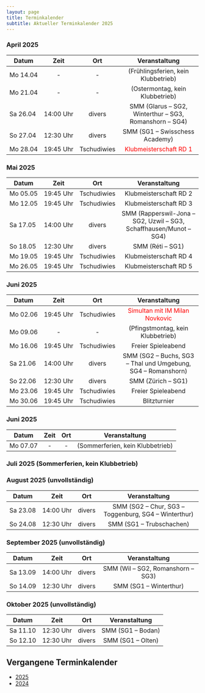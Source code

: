```yaml
---
layout: page
title: Terminkalender
subtitle: Aktueller Terminkalender 2025
---
```


### April 2025

| Datum                 |          Zeit          |     Ort     |                            Veranstaltung                            |
|-----------------------|:----------------------:|:-----------:|:-------------------------------------------------------------------:|
| <nobr>Mo 14.04</nobr> |           -            |      -      |                 (Frühlingsferien, kein Klubbetrieb)                 |
| <nobr>Mo 21.04</nobr> |           -            |      -      |                   (Ostermontag, kein Klubbetrieb)                   |
| <nobr>Sa 26.04</nobr> | <nobr>14:00 Uhr</nobr> |   divers    |       SMM (Glarus – SG2, Winterthur – SG3, Romanshorn – SG4)        |
| <nobr>So 27.04</nobr> | <nobr>12:30 Uhr</nobr> |   divers    |                   SMM (SG1 – Swisschess Academy)                    |
| <nobr>Mo 28.04</nobr> | <nobr>19:45 Uhr</nobr> | Tschudiwies |        <span style="color:red">Klubmeisterschaft RD 1</span>        |

### Mai 2025

| Datum                 |          Zeit          |     Ort     |                           Veranstaltung                            |
|-----------------------|:----------------------:|:-----------:|:------------------------------------------------------------------:|
| <nobr>Mo 05.05</nobr> | <nobr>19:45 Uhr</nobr> | Tschudiwies |                       Klubmeisterschaft RD 2                       |
| <nobr>Mo 12.05</nobr> | <nobr>19:45 Uhr</nobr> | Tschudiwies |                       Klubmeisterschaft RD 3                       |
| <nobr>Sa 17.05</nobr> | <nobr>14:00 Uhr</nobr> |   divers    | SMM (Rapperswil-Jona – SG2, Uzwil – SG3, Schaffhausen/Munot – SG4) |
| <nobr>So 18.05</nobr> | <nobr>12:30 Uhr</nobr> |   divers    |                          SMM (Réti – SG1)                          |
| <nobr>Mo 19.05</nobr> | <nobr>19:45 Uhr</nobr> | Tschudiwies |                       Klubmeisterschaft RD 4                       |
| <nobr>Mo 26.05</nobr> | <nobr>19:45 Uhr</nobr> | Tschudiwies |                       Klubmeisterschaft RD 5                       |

### Juni 2025

| Datum                 |          Zeit          |     Ort     |                         Veranstaltung                         |
|-----------------------|:----------------------:|:-----------:|:-------------------------------------------------------------:|
| <nobr>Mo 02.06</nobr> | <nobr>19:45 Uhr</nobr> | Tschudiwies | <span style="color:red">Simultan mit IM Milan Novkovic</span> |
| <nobr>Mo 09.06</nobr> |           -            |      -      |               (Pfingstmontag, kein Klubbetrieb)               |
| <nobr>Mo 16.06</nobr> | <nobr>19:45 Uhr</nobr> | Tschudiwies |                      Freier Spieleabend                       |
| <nobr>Sa 21.06</nobr> | <nobr>14:00 Uhr</nobr> |   divers    | SMM (SG2 – Buchs, SG3 – Thal und Umgebung, SG4 – Romanshorn)  |
| <nobr>So 22.06</nobr> | <nobr>12:30 Uhr</nobr> |   divers    |                      SMM (Zürich – SG1)                       |
| <nobr>Mo 23.06</nobr> | <nobr>19:45 Uhr</nobr> | Tschudiwies |                      Freier Spieleabend                       |
| <nobr>Mo 30.06</nobr> | <nobr>19:45 Uhr</nobr> | Tschudiwies |                         Blitzturnier                          |

### Juni 2025

| Datum                 | Zeit | Ort |          Veranstaltung           |
|-----------------------|:----:|:---:|:--------------------------------:|
| <nobr>Mo 07.07</nobr> |  -   |  -  | (Sommerferien, kein Klubbetrieb) |

### Juli 2025 (Sommerferien, kein Klubbetrieb)

### August 2025 (unvollständig)

| Datum                 |          Zeit          |  Ort   |                    Veranstaltung                     |
|-----------------------|:----------------------:|:------:|:----------------------------------------------------:|
| <nobr>Sa 23.08</nobr> | <nobr>14:00 Uhr</nobr> | divers | SMM (SG2 – Chur, SG3 – Toggenburg, SG4 – Winterthur) |
| <nobr>So 24.08</nobr> | <nobr>12:30 Uhr</nobr> | divers |               SMM (SG1 – Trubschachen)               |

### September 2025 (unvollständig)

| Datum                 |          Zeit          |  Ort   |           Veranstaltung           |
|-----------------------|:----------------------:|:------:|:---------------------------------:|
| <nobr>Sa 13.09</nobr> | <nobr>14:00 Uhr</nobr> | divers | SMM (Wil – SG2, Romanshorn – SG3) |
| <nobr>So 14.09</nobr> | <nobr>12:30 Uhr</nobr> | divers |      SMM (SG1 – Winterthur)       |

### Oktober 2025 (unvollständig)

| Datum                 |          Zeit          |  Ort   |   Veranstaltung   |
|-----------------------|:----------------------:|:------:|:-----------------:|
| <nobr>Sa 11.10</nobr> | <nobr>12:30 Uhr</nobr> | divers | SMM (SG1 – Bodan) |
| <nobr>So 12.10</nobr> | <nobr>12:30 Uhr</nobr> | divers | SMM (SG1 – Olten) |


## Vergangene Terminkalender

- [2025](/terminkalender/2025)
- [2024](/terminkalender/2024)
